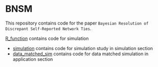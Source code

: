 # BNSM

This repository contains code for the paper `Bayesian Resolution of Discrepant
Self-Reported Network Ties`.

[R_function](https://github.com/donga0223/BNSM/tree/main/R_function) contains code for simulation 
 - [simulation](https://github.com/donga0223/BNSM/tree/main/R_function/simulation) contains code for simulation study in simulation section
 - [data_matched_sim](https://github.com/donga0223/BNSM/tree/main/R_function/data_matched_sim) contains code for data matched simulation in application section
